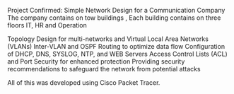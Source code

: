  Project Confirmed: Simple Network Design for a Communication Company 
The company contains on tow buildings , Each building contains on three floors IT, HR and Operation

 Topology Design for multi-networks and Virtual Local Area Networks (VLANs)
 Inter-VLAN and OSPF Routing to optimize data flow
 Configuration of DHCP, DNS, SYSLOG, NTP, and WEB Servers
 Access Control Lists (ACL) and Port Security for enhanced protection
 Providing security recommendations to safeguard the network from potential attacks

All of this was developed using Cisco Packet Tracer.
